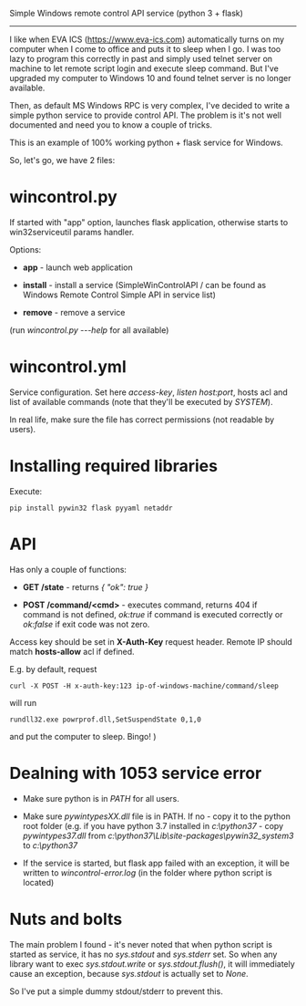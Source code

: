 Simple Windows remote control API service (python 3 + flask)
************************************************************

I like when EVA ICS (https://www.eva-ics.com) automatically turns on my
computer when I come to office and puts it to sleep when I go. I was too lazy
to program this correctly in past and simply used telnet server on machine to
let remote script login and execute sleep command. But I've upgraded my
computer to Windows 10 and found telnet server is no longer available.

Then, as default MS Windows RPC is very complex, I've decided to write a simple
python service to provide control API. The problem is it's not well documented
and need you to know a couple of tricks.

This is an example of 100% working python + flask service for Windows.

So, let's go, we have 2 files:

wincontrol.py
=============

If started with "app" option, launches flask application, otherwise starts to
win32serviceutil params handler.

Options:

* **app** - launch web application

* **install**  - install a service (SimpleWinControlAPI / can be found as Windows
  Remote Control Simple API in service list)

* **remove** - remove a service

(run *wincontrol.py ---help* for all available) 

wincontrol.yml
==============

Service configuration. Set here *access-key*, *listen host:port*, hosts acl and
list of available commands (note that they'll be executed by *SYSTEM*).

In real life, make sure the file has correct permissions (not readable by
users).

Installing required libraries
=============================

Execute:

    pip install pywin32 flask pyyaml netaddr

API
===

Has only a couple of functions:

* **GET /state** - returns *{ "ok": true }*

* **POST /command/\<cmd>** - executes command, returns 404 if command is not
  defined, *ok:true* if command is executed correctly or *ok:false* if exit
  code was not zero.

Access key should be set in **X-Auth-Key** request header. Remote IP should
match **hosts-allow** acl if defined.

E.g. by default, request

    curl -X POST -H x-auth-key:123 ip-of-windows-machine/command/sleep

will run

    rundll32.exe powrprof.dll,SetSuspendState 0,1,0

and put the computer to sleep. Bingo! )

Dealning with 1053 service error
================================

* Make sure python is in *PATH* for all users.

* Make sure *pywintypesXX.dll* file is in PATH. If no - copy it to the python
  root folder (e.g. if you have python 3.7 installed in *c:\python37* - copy
  *pywintypes37.dll* from *c:\python37\Lib\site-packages\pywin32_system3* to
  *c:\python37*

* If the service is started, but flask app failed with an exception, it will be
  written to *wincontrol-error.log* (in the folder where python script is
  located)

Nuts and bolts
==============

The main problem I found - it's never noted that when python script is started
as service, it has no *sys.stdout* and *sys.stderr* set. So when any library
want to exec *sys.stdout.write* or *sys.stdout.flush()*, it will immediately
cause an exception, because *sys.stdout* is actually set to *None*.

So I've put a simple dummy stdout/stderr to prevent this.


